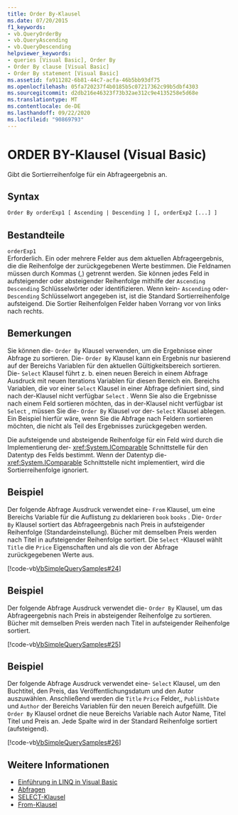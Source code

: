 ```yaml
---
title: Order By-Klausel
ms.date: 07/20/2015
f1_keywords:
- vb.QueryOrderBy
- vb.QueryAscending
- vb.QueryDescending
helpviewer_keywords:
- queries [Visual Basic], Order By
- Order By clause [Visual Basic]
- Order By statement [Visual Basic]
ms.assetid: fa911282-6b81-44c7-acfa-46b5bb93df75
ms.openlocfilehash: 05fa720237f4b0185b5c07217362c99b5dbf4303
ms.sourcegitcommit: d2db216e46323f73b32ae312c9e4135258e5d68e
ms.translationtype: MT
ms.contentlocale: de-DE
ms.lasthandoff: 09/22/2020
ms.locfileid: "90869793"
---
```

# <a name="order-by-clause-visual-basic"></a>ORDER BY-Klausel (Visual Basic)

Gibt die Sortierreihenfolge für ein Abfrageergebnis an.  
  
## <a name="syntax"></a>Syntax  
  
```vb  
Order By orderExp1 [ Ascending | Descending ] [, orderExp2 [...] ]  
```  
  
## <a name="parts"></a>Bestandteile  

 `orderExp1`  
 Erforderlich. Ein oder mehrere Felder aus dem aktuellen Abfrageergebnis, die die Reihenfolge der zurückgegebenen Werte bestimmen. Die Feldnamen müssen durch Kommas (,) getrennt werden. Sie können jedes Feld in aufsteigender oder absteigender Reihenfolge mithilfe der `Ascending` `Descending` Schlüsselwörter oder identifizieren. Wenn kein- `Ascending` oder- `Descending` Schlüsselwort angegeben ist, ist die Standard Sortierreihenfolge aufsteigend. Die Sortier Reihenfolgen Felder haben Vorrang vor von links nach rechts.  
  
## <a name="remarks"></a>Bemerkungen  

 Sie können die- `Order By` Klausel verwenden, um die Ergebnisse einer Abfrage zu sortieren. Die- `Order By` Klausel kann ein Ergebnis nur basierend auf der Bereichs Variablen für den aktuellen Gültigkeitsbereich sortieren. Die- `Select` Klausel führt z. b. einen neuen Bereich in einem Abfrage Ausdruck mit neuen Iterations Variablen für diesen Bereich ein. Bereichs Variablen, die vor einer `Select` Klausel in einer Abfrage definiert sind, sind nach der-Klausel nicht verfügbar `Select` . Wenn Sie also die Ergebnisse nach einem Feld sortieren möchten, das in der-Klausel nicht verfügbar ist `Select` , müssen Sie die- `Order By` Klausel vor der- `Select` Klausel ablegen. Ein Beispiel hierfür wäre, wenn Sie die Abfrage nach Feldern sortieren möchten, die nicht als Teil des Ergebnisses zurückgegeben werden.  
  
 Die aufsteigende und absteigende Reihenfolge für ein Feld wird durch die Implementierung der- <xref:System.IComparable> Schnittstelle für den Datentyp des Felds bestimmt. Wenn der Datentyp die- <xref:System.IComparable> Schnittstelle nicht implementiert, wird die Sortierreihenfolge ignoriert.  
  
## <a name="example"></a>Beispiel  

 Der folgende Abfrage Ausdruck verwendet eine- `From` Klausel, um eine Bereichs Variable für die Auflistung zu deklarieren `book` `books` . Die- `Order By` Klausel sortiert das Abfrageergebnis nach Preis in aufsteigender Reihenfolge (Standardeinstellung). Bücher mit demselben Preis werden nach Titel in aufsteigender Reihenfolge sortiert. Die `Select` -Klausel wählt `Title` die `Price` Eigenschaften und als die von der Abfrage zurückgegebenen Werte aus.  
  
 [!code-vb[VbSimpleQuerySamples#24](~/samples/snippets/visualbasic/VS_Snippets_VBCSharp/VbSimpleQuerySamples/VB/QuerySamples1.vb#24)]  
  
## <a name="example"></a>Beispiel  

 Der folgende Abfrage Ausdruck verwendet die- `Order By` Klausel, um das Abfrageergebnis nach Preis in absteigender Reihenfolge zu sortieren. Bücher mit demselben Preis werden nach Titel in aufsteigender Reihenfolge sortiert.  
  
 [!code-vb[VbSimpleQuerySamples#25](~/samples/snippets/visualbasic/VS_Snippets_VBCSharp/VbSimpleQuerySamples/VB/QuerySamples1.vb#25)]  
  
## <a name="example"></a>Beispiel  

 Der folgende Abfrage Ausdruck verwendet eine- `Select` Klausel, um den Buchtitel, den Preis, das Veröffentlichungsdatum und den Autor auszuwählen. Anschließend werden die `Title` `Price` Felder,, `PublishDate` und `Author` der Bereichs Variablen für den neuen Bereich aufgefüllt. Die `Order By` Klausel ordnet die neue Bereichs Variable nach Autor Name, Titel Titel und Preis an. Jede Spalte wird in der Standard Reihenfolge sortiert (aufsteigend).  
  
 [!code-vb[VbSimpleQuerySamples#26](~/samples/snippets/visualbasic/VS_Snippets_VBCSharp/VbSimpleQuerySamples/VB/QuerySamples1.vb#26)]  
  
## <a name="see-also"></a>Weitere Informationen

- [Einführung in LINQ in Visual Basic](../../programming-guide/language-features/linq/introduction-to-linq.md)
- [Abfragen](index.md)
- [SELECT-Klausel](select-clause.md)
- [From-Klausel](from-clause.md)
